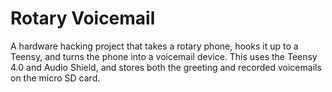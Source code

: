 # Rotary Voicemail

A hardware hacking project that takes a rotary phone, hooks it up to a Teensy, and turns the phone
into a voicemail device. This uses the Teensy 4.0 and Audio Shield, and stores both the greeting
and recorded voicemails on the micro SD card.
